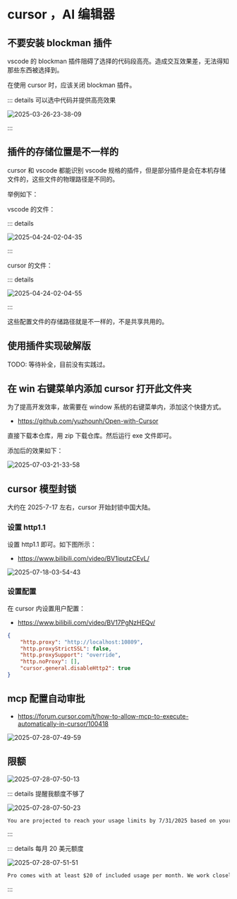 # cursor ，AI 编辑器

## 不要安装 blockman 插件

vscode 的 blockman 插件阻碍了选择的代码段高亮。造成交互效果差，无法得知那些东西被选择到。

在使用 cursor 时，应该关闭 blockman 插件。

::: details 可以选中代码并提供高亮效果

![2025-03-26-23-38-09](https://gh-img-store.ruan-cat.com/img/2025-03-26-23-38-09.png)

:::

## 插件的存储位置是不一样的

cursor 和 vscode 都能识别 vscode 规格的插件，但是部分插件是会在本机存储文件的，这些文件的物理路径是不同的。

举例如下：

vscode 的文件：

::: details

![2025-04-24-02-04-35](https://gh-img-store.ruan-cat.com/img/2025-04-24-02-04-35.png)

:::

cursor 的文件：

::: details

![2025-04-24-02-04-55](https://gh-img-store.ruan-cat.com/img/2025-04-24-02-04-55.png)

:::

这些配置文件的存储路径就是不一样的，不是共享共用的。

## 使用插件实现破解版

TODO: 等待补全，目前没有实践过。

## 在 win 右键菜单内添加 cursor 打开此文件夹

为了提高开发效率，故需要在 window 系统的右键菜单内，添加这个快捷方式。

- https://github.com/yuzhounh/Open-with-Cursor

直接下载本仓库，用 zip 下载仓库。然后运行 exe 文件即可。

添加后的效果如下：

![2025-07-03-21-33-58](https://gh-img-store.ruan-cat.com/img/2025-07-03-21-33-58.png)

## cursor 模型封锁

大约在 2025-7-17 左右，cursor 开始封锁中国大陆。

### 设置 http1.1

设置 http1.1 即可。如下图所示：

- https://www.bilibili.com/video/BV1iputzCEvL/

![2025-07-18-03-54-43](https://gh-img-store.ruan-cat.com/img/2025-07-18-03-54-43.png)

### 设置配置

在 cursor 内设置用户配置：

- https://www.bilibili.com/video/BV17PgNzHEQv/

```json
{
	"http.proxy": "http://localhost:10809",
	"http.proxyStrictSSL": false,
	"http.proxySupport": "override",
	"http.noProxy": [],
	"cursor.general.disableHttp2": true
}
```

## mcp 配置自动审批

- https://forum.cursor.com/t/how-to-allow-mcp-to-execute-automatically-in-cursor/100418

![2025-07-28-07-49-59](https://gh-img-store.ruan-cat.com/img/2025-07-28-07-49-59.png)

## 限额

![2025-07-28-07-50-13](https://gh-img-store.ruan-cat.com/img/2025-07-28-07-50-13.png)

::: details 提醒我额度不够了

![2025-07-28-07-50-23](https://gh-img-store.ruan-cat.com/img/2025-07-28-07-50-23.png)

```txt
You are projected to reach your usage limits by 7/31/2025 based on your current usage. Consider switching to Auto for more requests, asking for smaller changes, or enabling pay-as-you-go to avoid interruptions until your cycle resets on 8/26/2025.
```

:::

::: details 每月 20 美元额度

![2025-07-28-07-51-51](https://gh-img-store.ruan-cat.com/img/2025-07-28-07-51-51.png)

```txt
Pro comes with at least $20 of included usage per month. We work closely with the model providers to make this monthly allotment as high as possible. You'll be notified in-app when you're nearing your monthly limit.
```

:::
